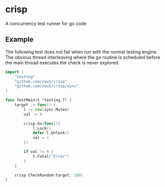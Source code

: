 # crisp

A concurrency test runner for go code

## Example

The following test does not fail when run with the normal testing engine. The obvious thread interleaving where the go routine is scheduled before the main thread executes the check is never explored.

``` go
import (
    "testing"
    "github.com/zeu5/crisp"
    "github.com/zeu5/crisp/sync"
)

func TestMain(t *testing.T) {
    target := func() {
        l := new(sync.Mutex)
        val := 0

        crisp.Go(func(){
            l.Lock()
            defer l.Unlock()
            val = 1
        })

        if val != 0 {
            t.Fatal("Error")
        }
    }

    crisp.CheckRandom(target, 100)
}
```

